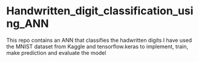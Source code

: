 # Handwritten_digit_classification_using_ANN
This repo contains an ANN that classifies the hadwritten digits 
I have used the MNIST dataset from Kaggle and tensorflow.keras to implement, train, make prediction and evaluate the model
